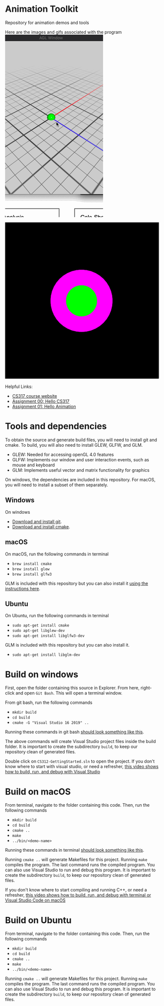 # Animation Toolkit

Repository for animation demos and tools

Here are the images and gifs associated with the program
<img src='https://github.com/Williamlaw718/animation-toolkit/blob/main/assignments/a0-start/assignment00.gif' title='Video Walkthrough' width='' alt='Video Walkthrough' />

<img src='https://github.com/Williamlaw718/animation-toolkit/blob/main/assignments/a0-start/Screen%20Shot%202021-09-09%20at%202.56.30%20PM.png' title='Sphere2d ScreenShot' width='' alt='Video Walkthrough' />

Helpful Links:

* [CS317 course website](https://brynmawr-cs317-f21.github.io/website/)
* [Assignment 00: Hello CS317](https://brynmawr-cs317-f21.github.io/website/asst00.html)
* [Assignment 01: Hello Animation](https://brynmawr-cs317-f21.github.io/website/asst01-hello.html)

# Tools and dependencies

To obtain the source and generate build files, you will need to install git and cmake. To build, you will 
also need to install GLEW, GLFW, and GLM.

* GLEW: Needed for accessing openGL 4.0 features
* GLFW: Implements our window and user interaction events, such as mouse and keyboard 
* GLM: Implements useful vector and matrix functionality for graphics

On windows, the dependencies are included in this repository. For macOS, you will need to install a subset of them separately.

## Windows

On windows

* [Download and install git](https://git-scm.com/download/win).
* [Download and install cmake](https://github.com/Kitware/CMake/releases/download/v3.19.4/cmake-3.19.4-win64-x64.msi).

## macOS

On macOS, run the following commands in terminal

* `brew install cmake`
* `brew install glew`
* `brew install glfw3`

GLM is included with this repository but you can also install it [using the instructions here](http://macappstore.org/glm/).

## Ubuntu

On Ubuntu, run the following commands in terminal

* `sudo apt-get install cmake`
* `sudo apt-get libglew-dev`
* `sudo apt-get install libglfw3-dev`

GLM is included with this repository but you can also install it.

* `sudo apt-get install libglm-dev`

# Build on windows

First, open the folder containing this source in Explorer. From here, right-click and open `Git Bash`. This will open a terminal window.

From git bash, run the following commands

* `mkdir build`
* `cd build`
* `cmake -G "Visual Studio 16 2019" ..`

Running these commands in git bash [should look something like this](build-win.txt).

The above commands will create Visual Studio project files inside the build folder. It is important to create the subdirectory `build`, to 
keep our repository clean of generated files. 

Double click on `CS312-GettingStarted.sln` to open the project. 
If you don't know where to start with visual studio, or need a refresher, [this video shows how to build, run, and debug with Visual Studio](https://youtu.be/hZ_ZZy0j7Vk)

# Build on macOS

From terminal, navigate to the folder containing this code. Then, run the following commands

* `mkdir build`
* `cd build`
* `cmake ..`
* `make`
* `../bin/<demo-name>`

Running these commands in terminal [should look something like this](build-mac.txt).

Running `cmake ..` will generate Makefiles for this project. Running `make` compiles the program. The last command runs the compiled program. You can also use Visual Studio to run and debug this program. It is important to create the subdirectory `build`, to 
keep our repository clean of generated files.

If you don't know where to start compiling and running C++, or need a refresher, [this video shows how to build, run, and debug with terminal or Visual Studio Code on macOS](https://youtu.be/DEytbPbfZVo)

# Build on Ubuntu

From terminal, navigate to the folder containing this code. Then, run the following commands

* `mkdir build`
* `cd build`
* `cmake ..`
* `make`
* `../bin/<demo-name>`

Running `cmake ..` will generate Makefiles for this project. Running `make` compiles the program. The last command runs the compiled program. You can also use Visual Studio to run and debug this program. It is important to create the subdirectory `build`, to 
keep our repository clean of generated files.
